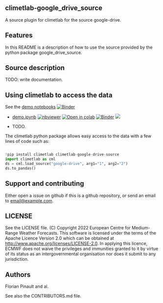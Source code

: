 ## climetlab-google_drive_source

A source plugin for climetlab for the source google-drive.


Features
--------

In this README is a description of how to use the source provided by the python package google_drive_source.

## Source description

TODO: write documentation.

## Using climetlab to access the data

See the [demo notebooks](https://github.com/ecmwf-lab/climetlab-google-drive-source/tree/main/notebooks)
[![Binder](https://mybinder.org/badge_logo.svg)](https://mybinder.org/v2/gh/ecmwf-lab/climetlab-google-drive-source/main?urlpath=lab)


- [demo.ipynb](https://github.com/ecmwf-lab/climetlab-google-drive-source/tree/main/notebooks/demo.ipynb)
[![nbviewer](https://raw.githubusercontent.com/jupyter/design/master/logos/Badges/nbviewer_badge.svg)](https://nbviewer.jupyter.org/github/ecmwf-lab/climetlab-google-drive-source/blob/main/notebooks/demo.ipynb) 
[![Open in colab](https://colab.research.google.com/assets/colab-badge.svg)](https://colab.research.google.com/github/ecmwf-lab/climetlab-google-drive-source/blob/main/notebooks/demo.ipynb) 
[![Binder](https://mybinder.org/badge_logo.svg)](https://mybinder.org/v2/gh/ecmwf-lab/climetlab-google-drive-source/main?filepath=notebooks/demo.ipynb)
[<img src="https://deepnote.com/buttons/launch-in-deepnote-small.svg">](https://deepnote.com/launch?name=MyProject&url=https://github.com/ecmwf-lab/climetlab-google-drive-source/tree/main/notebooks/demo.ipynb)


- TODO.


The climetlab python package allows easy access to the data with a few lines of code such as:
``` python

!pip install climetlab climetlab-google-drive-source
import climetlab as cml
ds = cml.load_source("google-drive", arg1="1", arg2="2")
ds.to_pandas()
```


Support and contributing
------------------------

Either open a issue on github if this is a github repository, or send an email to email@example.com.

LICENSE
-------

See the LICENSE file.
(C) Copyright 2022 European Centre for Medium-Range Weather Forecasts.
This software is licensed under the terms of the Apache Licence Version 2.0
which can be obtained at http://www.apache.org/licenses/LICENSE-2.0.
In applying this licence, ECMWF does not waive the privileges and immunities
granted to it by virtue of its status as an intergovernmental organisation
nor does it submit to any jurisdiction.

Authors
-------

Florian Pinault and al.

See also the CONTRIBUTORS.md file.
